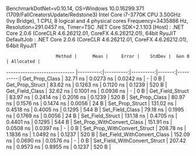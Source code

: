 
BenchmarkDotNet=v0.10.14, OS=Windows 10.0.16299.371 (1709/FallCreatorsUpdate/Redstone3)
Intel Core i7-3770K CPU 3.50GHz (Ivy Bridge), 1 CPU, 8 logical and 4 physical cores
Frequency=3435886 Hz, Resolution=291.0457 ns, Timer=TSC
.NET Core SDK=2.1.103
  [Host]     : .NET Core 2.0.6 (CoreCLR 4.6.26212.01, CoreFX 4.6.26212.01), 64bit RyuJIT
  DefaultJob : .NET Core 2.0.6 (CoreCLR 4.6.26212.01, CoreFX 4.6.26212.01), 64bit RyuJIT


                       Method |      Mean |     Error |    StdDev |  Gen 0 | Allocated |
----------------------------- |----------:|----------:|----------:|-------:|----------:|
               Get_Prop_Class |  32.71 ns | 0.0273 ns | 0.0242 ns |      - |       0 B |
              Get_Prop_Struct |  83.62 ns | 0.1263 ns | 0.1120 ns | 0.1239 |     520 B |
              Get_Field_Class |  32.62 ns | 0.1001 ns | 0.0936 ns |      - |       0 B |
             Get_Field_Struct |  83.97 ns | 0.2414 ns | 0.2016 ns | 0.1239 |     520 B |
               Set_Prop_Class |  80.97 ns | 0.1576 ns | 0.1474 ns | 0.0056 |      24 B |
              Set_Prop_Struct | 131.02 ns | 0.4518 ns | 0.4005 ns | 0.1295 |     544 B |
              Set_Field_Class |  79.18 ns | 0.1995 ns | 0.1769 ns | 0.0056 |      24 B |
             Set_Field_Struct | 131.18 ns | 0.4705 ns | 0.4401 ns | 0.1295 |     544 B |
   Set_Prop_WithConvert_Class | 151.91 ns | 0.0508 ns | 0.0397 ns |      - |       0 B |
  Set_Prop_WithConvert_Struct | 208.78 ns | 1.1836 ns | 1.0492 ns | 0.1237 |     520 B |
  Set_Field_WithConvert_Class | 152.09 ns | 0.0690 ns | 0.0576 ns |      - |       0 B |
 Set_Field_WithConvert_Struct | 207.42 ns | 0.9573 ns | 0.8955 ns | 0.1237 |     520 B |
